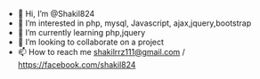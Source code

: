 - 👋 Hi, I’m @Shakil824
- 👀 I’m interested in php, mysql, Javascript, ajax,jquery,bootstrap
- 🌱 I’m currently learning php,jquery
- 💞️ I’m looking to collaborate on a project
- 📫 How to reach me shakilrrz111@gmail.com / https://facebook.com/shakil824

<!---
Shakil824/Shakil824 is a ✨ special ✨ repository because its `README.md` (this file) appears on your GitHub profile.
You can click the Preview link to take a look at your changes.
--->
